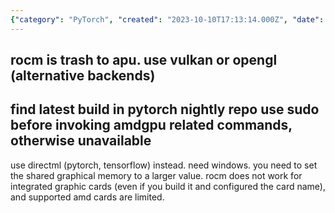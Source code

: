 ```yaml
---
{"category": "PyTorch", "created": "2023-10-10T17:13:14.000Z", "date": "2023-10-10 17:13:14", "description": "This article addresses the challenges faced while using AMDGPU, ROCM, and PyTorch. It proposes alternative solutions such as Vulkan/OpenGL or DirectML for integrated graphics cards instead of ROCM, and advises checking the Pytorch nightly repo for up-to-date builds.", "modified": "2023-10-14T11:48:08.462Z", "tags": ["AMDGPU", "ROCM", "PyTorch", "Vulkan", "OpenGL", "DirectML", "TensorFlow"], "title": "amdgpu, rocm and pytorch"}
---
```

rocm is trash to apu. use vulkan or opengl (alternative backends)
---
find latest build in pytorch nightly repo
use sudo before invoking amdgpu related commands, otherwise unavailable
---
use directml (pytorch, tensorflow) instead. need windows.
you need to set the shared graphical memory to a larger value.
rocm does not work for integrated graphic cards (even if you build it and configured the card name), and supported amd cards are limited.